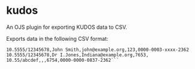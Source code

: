 # kudos
An OJS plugin for exporting KUDOS data to CSV.

Exports data in the following CSV format:

```DOI,AuthorName,AuthorEmail,ID,ORCID
10.5555/12345678,John Smith,john@example.org,123,0000-0003-xxxx-2362
10.5555/12345678,Dr I.Jones,Indiana@example.org,7653,
10.55/abcdef,,,6754,0000-0000-0837-2362```
